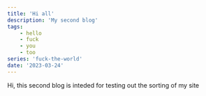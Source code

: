 ```yaml
---
title: 'Hi all'
description: 'My second blog'
tags:
    - hello
    - fuck
    - you
    - too
series: 'fuck-the-world'
date: '2023-03-24'
---
```


Hi, this second blog is inteded for testing out the sorting of my site

<salaadas-hero ai="Anything" file="glem_ganvgw" prompt="duo, (1girl, green hair, hoodie, long hair, green eyes, tired, holding coffee), (kitchen counter, coffee, coffee grinder, coffee machine, espresso machine), (1guy, brown hair, very short hair), happy"></salaadas-hero>

<salaadas-img path='cld-sample-4'><salaadas-img>
